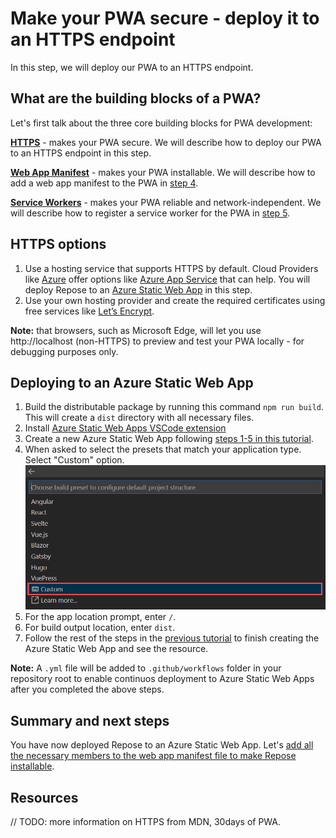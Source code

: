 # Make your PWA secure - deploy it to an HTTPS endpoint

In this step, we will deploy our PWA to an HTTPS endpoint.

## What are the building blocks of a PWA?

Let's first talk about the three core building blocks for PWA development:

**[HTTPS](https://developer.mozilla.org/en-US/docs/Glossary/https)** - makes your PWA secure. We will describe how to deploy our PWA to an HTTPS endpoint in this step.

**[Web App Manifest](https://docs.microsoft.com/microsoft-edge/progressive-web-apps-chromium/how-to/web-app-manifests)** - makes your PWA installable. We will describe how to add a web app manifest to the PWA in [step 4](./4-make-it-installable.md).

**[Service Workers](https://docs.microsoft.com/microsoft-edge/progressive-web-apps-chromium/how-to/service-workers)** - makes your PWA reliable and network-independent. We will describe how to register a service worker for the PWA in [step 5](./5-make-it-network-independent.md).

## HTTPS options

1. Use a hosting service that supports HTTPS by default. Cloud Providers like [Azure](https://azure.microsoft.com/) offer options like [Azure App Service](https://azure.microsoft.com/services/app-service/web/) that can help. You will deploy Repose to an [Azure Static Web App](https://azure.microsoft.com/services/app-service/static/) in this step.
2. Use your own hosting provider and create the required certificates using free services like [Let’s Encrypt](https://letsencrypt.org/docs/).

**Note:** that browsers, such as Microsoft Edge, will let you use http://localhost (non-HTTPS) to preview and test your PWA locally - for debugging purposes only.

## Deploying to an Azure Static Web App

1. Build the distributable package by running this command `npm run build`. This will create a `dist` directory with all necessary files.
1. Install [Azure Static Web Apps VSCode extension](https://marketplace.visualstudio.com/items?itemName=ms-azuretools.vscode-azurestaticwebapps)
1. Create a new Azure Static Web App following [steps 1-5 in this tutorial](https://docs.microsoft.com/azure/static-web-apps/getting-started?tabs=vanilla-javascript#create-a-static-web-app).
1. When asked to select the presets that match your application type. Select "Custom" option.
![Custom selection in application type.](./images/3-extension-presets-no-framework.png)
1. For the app location prompt, enter `/`.
1. For build output location, enter `dist`.
1. Follow the rest of the steps in the [previous tutorial](https://docs.microsoft.com/azure/static-web-apps/getting-started?tabs=vanilla-javascript#create-a-static-web-app) to finish creating the Azure Static Web App and see the resource.

**Note:** A `.yml` file will be added to `.github/workflows` folder in your repository root to enable continuos deployment to Azure Static Web Apps after you completed the above steps.

## Summary and next steps

You have now deployed Repose to an Azure Static Web App. Let's [add all the necessary members to the web app manifest file to make Repose installable](4-add-web-manifest.md).

## Resources

// TODO: more information on HTTPS from MDN, 30days of PWA.